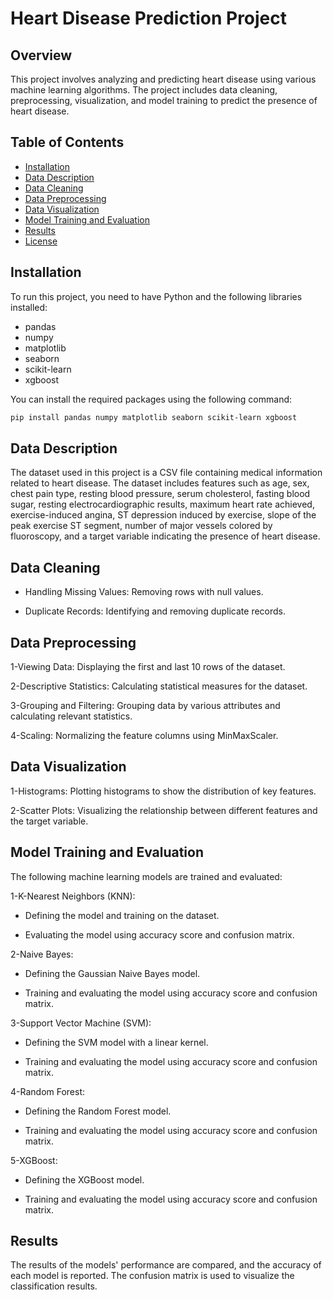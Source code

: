# Heart Disease Prediction Project

## Overview
This project involves analyzing and predicting heart disease using various machine learning algorithms. The project includes data cleaning, preprocessing, visualization, and model training to predict the presence of heart disease.

## Table of Contents
- [Installation](#installation)
- [Data Description](#data-description)
- [Data Cleaning](#data-cleaning)
- [Data Preprocessing](#data-preprocessing)
- [Data Visualization](#data-visualization)
- [Model Training and Evaluation](#model-training-and-evaluation)
- [Results](#results)
- [License](#license)

## Installation
To run this project, you need to have Python and the following libraries installed:

- pandas
- numpy
- matplotlib
- seaborn
- scikit-learn
- xgboost

You can install the required packages using the following command:

```bash
pip install pandas numpy matplotlib seaborn scikit-learn xgboost
```
## Data Description
The dataset used in this project is a CSV file containing medical information related to heart disease. The dataset includes features such as age, sex, chest pain type, resting blood pressure, serum cholesterol, fasting blood sugar, resting electrocardiographic results, maximum heart rate achieved, exercise-induced angina, ST depression induced by exercise, slope of the peak exercise ST segment, number of major vessels colored by fluoroscopy, and a target variable indicating the presence of heart disease.

## Data Cleaning
- Handling Missing Values: Removing rows with null values.

- Duplicate Records: Identifying and removing duplicate records.
## Data Preprocessing
1-Viewing Data: Displaying the first and last 10 rows of the dataset.

2-Descriptive Statistics: Calculating statistical measures for the dataset.

3-Grouping and Filtering: Grouping data by various attributes and calculating relevant statistics.

4-Scaling: Normalizing the feature columns using MinMaxScaler.

## Data Visualization
1-Histograms: Plotting histograms to show the distribution of key features.

2-Scatter Plots: Visualizing the relationship between different features and the target variable.
## Model Training and Evaluation
The following machine learning models are trained and evaluated:

1-K-Nearest Neighbors (KNN):

- Defining the model and training on the dataset.
  
- Evaluating the model using accuracy score and confusion matrix.
  
2-Naive Bayes:
  
- Defining the Gaussian Naive Bayes model.
  
- Training and evaluating the model using accuracy score and confusion matrix.
  
3-Support Vector Machine (SVM):
- Defining the SVM model with a linear kernel.
  
- Training and evaluating the model using accuracy score and confusion matrix.
  
4-Random Forest:
- Defining the Random Forest model.
  
- Training and evaluating the model using accuracy score and confusion matrix.
  
5-XGBoost:
- Defining the XGBoost model.
  
- Training and evaluating the model using accuracy score and confusion matrix.
  
## Results
The results of the models' performance are compared, and the accuracy of each model is reported. The confusion matrix is used to visualize the classification results.
